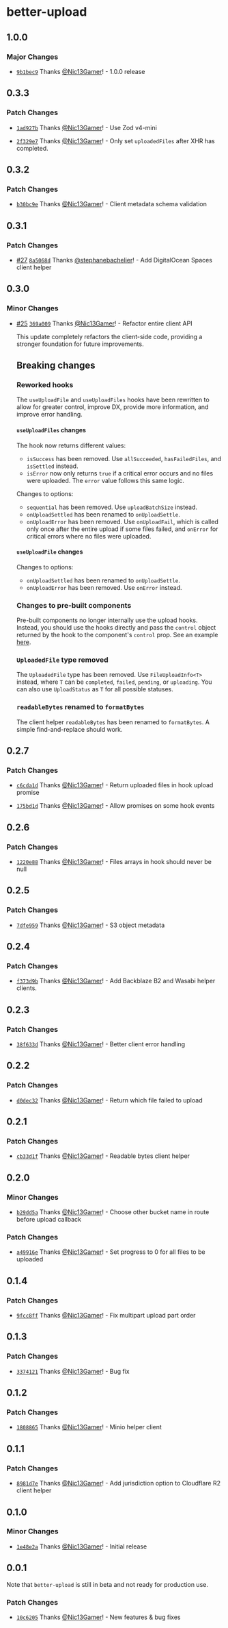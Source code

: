 # better-upload

## 1.0.0

### Major Changes

- [`9b1bec9`](https://github.com/Nic13Gamer/better-upload/commit/9b1bec9ec0714cba4328bae20315b65eeb7f9750) Thanks [@Nic13Gamer](https://github.com/Nic13Gamer)! - 1.0.0 release

## 0.3.3

### Patch Changes

- [`1ad927b`](https://github.com/Nic13Gamer/better-upload/commit/1ad927b2ea2af3d3b525d37a21886b29451f7051) Thanks [@Nic13Gamer](https://github.com/Nic13Gamer)! - Use Zod v4-mini

- [`2f329e7`](https://github.com/Nic13Gamer/better-upload/commit/2f329e791e4e071cb275aedf0938c0563a26cd2c) Thanks [@Nic13Gamer](https://github.com/Nic13Gamer)! - Only set `uploadedFiles` after XHR has completed.

## 0.3.2

### Patch Changes

- [`b30bc9e`](https://github.com/Nic13Gamer/better-upload/commit/b30bc9ea2c8f7d17c3e3b0ec15672dacb5cbeb4c) Thanks [@Nic13Gamer](https://github.com/Nic13Gamer)! - Client metadata schema validation

## 0.3.1

### Patch Changes

- [#27](https://github.com/Nic13Gamer/better-upload/pull/27) [`8a5068d`](https://github.com/Nic13Gamer/better-upload/commit/8a5068d09724d62a2bffc2d408062418bf8f6d1e) Thanks [@stephanebachelier](https://github.com/stephanebachelier)! - Add DigitalOcean Spaces client helper

## 0.3.0

### Minor Changes

- [#25](https://github.com/Nic13Gamer/better-upload/pull/25) [`369a009`](https://github.com/Nic13Gamer/better-upload/commit/369a009e59f8d96c0b09fdebb438361cb2af0206) Thanks [@Nic13Gamer](https://github.com/Nic13Gamer)! - Refactor entire client API

  This update completely refactors the client-side code, providing a stronger foundation for future improvements.

  ## Breaking changes

  ### Reworked hooks

  The `useUploadFile` and `useUploadFiles` hooks have been rewritten to allow for greater control, improve DX, provide more information, and improve error handling.

  #### `useUploadFiles` changes

  The hook now returns different values:
  - `isSuccess` has been removed. Use `allSucceeded`, `hasFailedFiles`, and `isSettled` instead.
  - `isError` now only returns `true` if a critical error occurs and no files were uploaded. The `error` value follows this same logic.

  Changes to options:
  - `sequential` has been removed. Use `uploadBatchSize` instead.
  - `onUploadSettled` has been renamed to `onUploadSettle`.
  - `onUploadError` has been removed. Use `onUploadFail`, which is called only once after the entire upload if some files failed, and `onError` for critical errors where no files were uploaded.

  #### `useUploadFile` changes

  Changes to options:
  - `onUploadSettled` has been renamed to `onUploadSettle`.
  - `onUploadError` has been removed. Use `onError` instead.

  ### Changes to pre-built components

  Pre-built components no longer internally use the upload hooks. Instead, you should use the hooks directly and pass the `control` object returned by the hook to the component's `control` prop. See an example [here](https://better-upload.js.org/components/upload-dropzone).

  ### `UploadedFile` type removed

  The `UploadedFile` type has been removed. Use `FileUploadInfo<T>` instead, where `T` can be `completed`, `failed`, `pending`, or `uploading`. You can also use `UploadStatus` as `T` for all possible statuses.

  ### `readableBytes` renamed to `formatBytes`

  The client helper `readableBytes` has been renamed to `formatBytes`. A simple find-and-replace should work.

## 0.2.7

### Patch Changes

- [`c6cda1d`](https://github.com/Nic13Gamer/better-upload/commit/c6cda1d99afd3a20c3d933eafb9ec3b631c593b6) Thanks [@Nic13Gamer](https://github.com/Nic13Gamer)! - Return uploaded files in hook upload promise

- [`175bd1d`](https://github.com/Nic13Gamer/better-upload/commit/175bd1ddb37d04629a815a3fa00bc98e15b33e88) Thanks [@Nic13Gamer](https://github.com/Nic13Gamer)! - Allow promises on some hook events

## 0.2.6

### Patch Changes

- [`1220e88`](https://github.com/Nic13Gamer/better-upload/commit/1220e88b8e2a7c5c16d6eae940a6d16918591202) Thanks [@Nic13Gamer](https://github.com/Nic13Gamer)! - Files arrays in hook should never be null

## 0.2.5

### Patch Changes

- [`7dfe959`](https://github.com/Nic13Gamer/better-upload/commit/7dfe95991638ca05881c693c7f249f54e42ea90e) Thanks [@Nic13Gamer](https://github.com/Nic13Gamer)! - S3 object metadata

## 0.2.4

### Patch Changes

- [`f373d9b`](https://github.com/Nic13Gamer/better-upload/commit/f373d9b13e5059c4590f6f653f18d20e4c3376ee) Thanks [@Nic13Gamer](https://github.com/Nic13Gamer)! - Add Backblaze B2 and Wasabi helper clients.

## 0.2.3

### Patch Changes

- [`38f633d`](https://github.com/Nic13Gamer/better-upload/commit/38f633df1f3d8153297fb3516e42e64ca288869b) Thanks [@Nic13Gamer](https://github.com/Nic13Gamer)! - Better client error handling

## 0.2.2

### Patch Changes

- [`d0dec32`](https://github.com/Nic13Gamer/better-upload/commit/d0dec32eff7fe72e0b466cebafb49095ce09e487) Thanks [@Nic13Gamer](https://github.com/Nic13Gamer)! - Return which file failed to upload

## 0.2.1

### Patch Changes

- [`cb33d1f`](https://github.com/Nic13Gamer/better-upload/commit/cb33d1f58791c2c2b246579f384352b0cf9f4c71) Thanks [@Nic13Gamer](https://github.com/Nic13Gamer)! - Readable bytes client helper

## 0.2.0

### Minor Changes

- [`b29dd5a`](https://github.com/Nic13Gamer/better-upload/commit/b29dd5a15c7ccc9931d28f4d23d21b74ccc747ad) Thanks [@Nic13Gamer](https://github.com/Nic13Gamer)! - Choose other bucket name in route before upload callback

### Patch Changes

- [`a49916e`](https://github.com/Nic13Gamer/better-upload/commit/a49916e0831168e7a09f572f54ab7ec4cabd2f56) Thanks [@Nic13Gamer](https://github.com/Nic13Gamer)! - Set progress to 0 for all files to be uploaded

## 0.1.4

### Patch Changes

- [`9fcc8ff`](https://github.com/Nic13Gamer/better-upload/commit/9fcc8ffa3c8b14d0737e17b121e22a176c511835) Thanks [@Nic13Gamer](https://github.com/Nic13Gamer)! - Fix multipart upload part order

## 0.1.3

### Patch Changes

- [`3374121`](https://github.com/Nic13Gamer/better-upload/commit/337412184596f2231f7a6d28637e3c66f6bfadd9) Thanks [@Nic13Gamer](https://github.com/Nic13Gamer)! - Bug fix

## 0.1.2

### Patch Changes

- [`1808865`](https://github.com/Nic13Gamer/better-upload/commit/180886544c5a7f1725ce2fcd5e9f18045ac8b3db) Thanks [@Nic13Gamer](https://github.com/Nic13Gamer)! - Minio helper client

## 0.1.1

### Patch Changes

- [`8981d7e`](https://github.com/Nic13Gamer/better-upload/commit/8981d7e9fb960a5409f3f788fb469ff02f537b88) Thanks [@Nic13Gamer](https://github.com/Nic13Gamer)! - Add jurisdiction option to Cloudflare R2 client helper

## 0.1.0

### Minor Changes

- [`1e48e2a`](https://github.com/Nic13Gamer/better-upload/commit/1e48e2a6a69e112dae12dfd264d00d9266e31418) Thanks [@Nic13Gamer](https://github.com/Nic13Gamer)! - Initial release

## 0.0.1

Note that `better-upload` is still in beta and not ready for production use.

### Patch Changes

- [`10c6205`](https://github.com/Nic13Gamer/better-upload/commit/10c6205b419c346cd48f76c62dc5779aa2ec3e6b) Thanks [@Nic13Gamer](https://github.com/Nic13Gamer)! - New features & bug fixes
